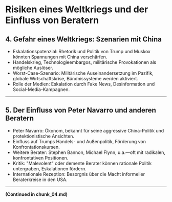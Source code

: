 # Risiken eines Weltkriegs und der Einfluss von Beratern

## 4. Gefahr eines Weltkriegs: Szenarien mit China
- Eskalationspotenzial: Rhetorik und Politik von Trump und Muskox könnten Spannungen mit China verschärfen.
- Handelskrieg, Technologieembargos, militärische Provokationen als mögliche Auslöser.
- Worst-Case-Szenario: Militärische Auseinandersetzung im Pazifik, globale Wirtschaftskrise, Bündnissysteme werden aktiviert.
- Rolle der Medien: Eskalation durch Fake News, Desinformation und Social-Media-Kampagnen.

---

## 5. Der Einfluss von Peter Navarro und anderen Beratern
- Peter Navarro: Ökonom, bekannt für seine aggressive China-Politik und protektionistische Ansichten.
- Einfluss auf Trumps Handels- und Außenpolitik, Förderung von Konfrontationskursen.
- Weitere Berater: Stephen Bannon, Michael Flynn, u.a.—oft mit radikalen, konfrontativen Positionen.
- Kritik: "Malevolent" oder demente Berater können rationale Politik untergraben, Eskalationen fördern.
- Internationale Rezeption: Besorgnis über die Macht informeller Beraterkreise in den USA.

---

**(Continued in chunk_04.md)**
